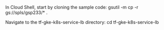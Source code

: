 In Cloud Shell, start by cloning the sample code:
      gsutil -m cp -r gs://spls/gsp233/* .

Navigate to the tf-gke-k8s-service-lb directory: 
      cd tf-gke-k8s-service-lb